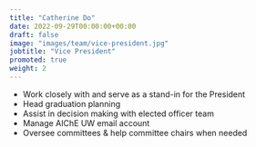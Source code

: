```yaml
---
title: "Catherine Do"
date: 2022-09-29T00:00:00+00:00
draft: false
image: "images/team/vice-president.jpg"
jobtitle: "Vice President"
promoted: true
weight: 2
---
```


- Work closely with and serve as a stand-in for the President
- Head graduation planning
- Assist in decision making with elected officer team
- Manage AIChE UW email account
- Oversee committees & help committee chairs when needed